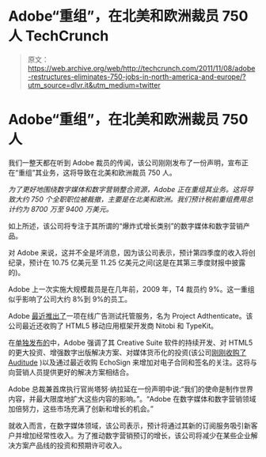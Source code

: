 # Adobe“重组”，在北美和欧洲裁员 750 人 TechCrunch

> 原文：<https://web.archive.org/web/http://techcrunch.com/2011/11/08/adobe-restructures-eliminates-750-jobs-in-north-america-and-europe/?utm_source=dlvr.it&utm_medium=twitter>

# Adobe“重组”，在北美和欧洲裁员 750 人

我们一整天都在听到 Adobe 裁员的传闻，该公司刚刚发布了一份声明，宣布正在“重组”其业务，这将导致在北美和欧洲裁员 750 人。

*为了更好地围绕数字媒体和数字营销整合资源，Adobe 正在重组其业务。这将导致大约 750 个全职职位被裁撤，主要是在北美和欧洲。我们预计税前重组费用总计约为 8700 万至 9400 万美元。*

如上所述，该公司将专注于其所谓的“爆炸式增长类别”的数字媒体和数字营销产品。

对 Adobe 来说，这并不全是坏消息，因为该公司表示，预计第四季度的收入将创纪录，预计在 10.75 亿美元至 11.25 亿美元之间(这是在其第三季度财报中披露的)。

Adobe 上一次实施大规模裁员是在几年前，2009 年，T4 裁员约 9%。这一重组似乎影响了公司大约 8%到 9%的员工。

Adobe [最近推出了](https://web.archive.org/web/20230204235320/https://techcrunch.com/2011/11/07/adobe-launches-project-adthenticate-to-test-online-ads/)一项在线广告测试托管服务，名为 Project Adthenticate。该公司最近还收购了 HTML5 移动应用框架开发商 Nitobi 和 TypeKit。

在[单独发布的](https://web.archive.org/web/20230204235320/http://www.businesswire.com/news/home/20111108007268/en/Adobe-Outline-Growth-Strategy-Financial-Analyst-Meeting)中，Adobe 强调了其 Creative Suite 软件的持续开发、对 HTML5 的更大投资、增强数字出版解决方案、对媒体货币化的投资(该公司[刚刚收购了 Auditude](https://web.archive.org/web/20230204235320/http://www.techmeme.com/111101/p3#a111101p3) )以及通过最近收购 EchoSign 来增加对电子合同和签名的关注。这将与向营销人员提供更好的解决方案相结合。

Adobe 总裁兼首席执行官尚塔努·纳拉延在一份声明中说:“我们的使命是制作世界内容，并最大限度地扩大这些内容的影响。”。“Adobe 在数字媒体和数字营销领域加倍努力，这些市场充满了创新和增长的机会。”

就收入而言，在数字媒体领域，该公司表示，预计将通过其新的订阅服务吸引新客户并增加经常性收入。为了推动数字营销预订的增长，该公司将减少在某些企业解决方案产品线的投资和预期许可收入。